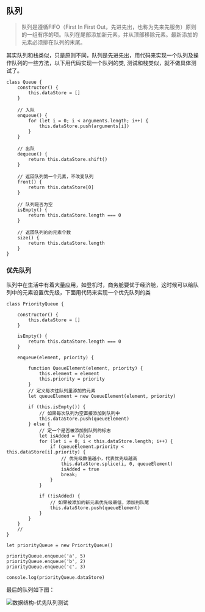 ## 队列

>队列是遵循FIFO（First In First Out，先进先出，也称为先来先服务）原则的一组有序的项。队列在尾部添加新元素，并从顶部移除元素。最新添加的元素必须排在队列的末尾。

其实队列和栈类似，只是原则不同，队列是先进先出，用代码来实现一个队列及操作队列的一些方法，以下用代码实现一个队列的类, 测试和栈类似，就不做具体测试了。

```
class Queue {
    constructor() {
        this.dataStore = []
    }

    // 入队
    enqueue() {
        for (let i = 0; i < arguments.length; i++) {
            this.dataStore.push(arguments[i])
        }
    }

    // 出队
    dequeue() {
        return this.dataStore.shift()
    }

    // 返回队列第一个元素，不改变队列
    front() {
        return this.dataStore[0]
    }

    // 队列是否为空
    isEmpty() {
        return this.dataStore.length === 0
    }

    // 返回队列的的元素个数
    size() {
        return this.dataStore.length
    }
}
```

### 优先队列

队列中在生活中有着大量应用，如登机时，商务舱要优于经济舱，这时候可以给队列中的元素设置优先级，下面用代码来实现一个优先队列的类

```
class PriorityQueue {

    constructor() {
        this.dataStore = []
    }

    isEmpty() {
        return this.dataStore.length === 0
    }

    enqueue(element, priority) {

        function QueueElement(element, priority) {
            this.element = element
            this.priority = priority
        }
        // 定义每次往队列里添加的元素
        let queueElement = new QueueElement(element, priority)

        if (this.isEmpty()) {
            // 如果每次队列为空直接添加到队列中
            this.dataStore.push(queueElement)
        } else {
            // 定一个是否被添加到队列的标志
            let isAdded = false
            for (let i = 0; i < this.dataStore.length; i++) {
                if (queueElement.priority < this.dataStore[i].priority) {
                    // 优先级数值越小，代表优先级越高
                    this.dataStore.splice(i, 0, queueElement)
                    isAdded = true
                    break;
                }
            }

            if (!isAdded) {
                // 如果被添加的新元素优先级最低，添加到队尾
                this.dataStore.push(queueElement)
            }
        }
    }
    //
}

let priorityQueue = new PriorityQueue()

priorityQueue.enqueue('a', 5)
priorityQueue.enqueue('b', 2)
priorityQueue.enqueue('c', 3)

console.log(priorityQueue.dataStore)
```
最后的队列如下图：

![数据结构-优先队列测试](http://qiniu.sunzhaoye.com/%E6%95%B0%E6%8D%AE%E7%BB%93%E6%9E%84-%E4%BC%98%E5%85%88%E9%98%9F%E5%88%97%E6%B5%8B%E8%AF%95.png)
